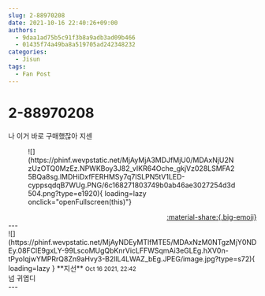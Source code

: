```yaml
---
slug: 2-88970208
date: 2021-10-16 22:40:26+09:00
authors:
  - 9daa1ad75b5c91f3b8a9adb3ad09b466
  - 01435f74a49ba8a519705ad242348232
categories:
  - Jisun
tags:
  - Fan Post
---
```


# 2-88970208

<div class="post-container" markdown="1">
<div class="content-container md-sidebar__scrollwrap" markdown="1">

나 이거 바로 구매했잖아 지센
<figure markdown="1">
![](https://phinf.wevpstatic.net/MjAyMjA3MDJfMjU0/MDAxNjU2NzUzOTQ0MzEz.NPWKBoy3J82_vIKR64Oche_gkjVz028LSMFA25BQa8sg.lMDHiDxfFERHMSy7q7ISLPN5tV1LED-cyppsqdqB7WUg.PNG/6c168271803749b0ab46ae3027254d3d504.png?type=e1920){ loading=lazy onclick="openFullscreen(this)"}
</figure>


</div>
</div>

<div style="text-align: right;" markdown="1">
<a href="https://weverse.io/fromis9/fanpost/2-88970208" style="text-align: right;">:material-share:{.big-emoji}</a>
</div>
---

<div class="comments-container md-sidebar__scrollwrap" markdown="1">
<div class="comment" markdown="1">
<div class='id-container' markdown="1">
![](https://phinf.wevpstatic.net/MjAyNDEyMTlfMTE5/MDAxNzM0NTgzMjY0NDEy.08FClE9gxLY-99LscoMUgQbKnrVicLFFWSqmAi3eGLEg.hXV0n-tPyoIqjwYMPRrQ8Zn9aHvy3-B2llL4LWAZ_bEg.JPEG/image.jpg?type=s72){ loading=lazy }
**<span class="artist">지선</span>** <small>Oct 16 2021, 22:42</small><br>
</div>
<div class='comment-body' markdown="1">
넘 귀엽디
</div>
</div>
</div>
---
